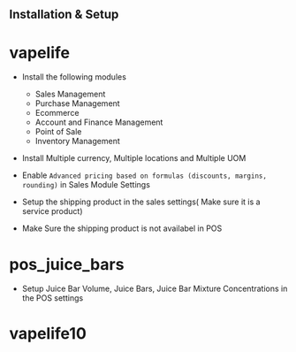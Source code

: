 Installation & Setup 
--------------------

vapelife
========

- Install the following modules
    - Sales Management
    - Purchase Management
    - Ecommerce
    - Account and Finance Management
    - Point of Sale
    - Inventory Management
    
- Install Multiple currency, Multiple locations and Multiple UOM
- Enable `Advanced pricing based on formulas (discounts, margins, rounding)` in Sales Module Settings
- Setup the shipping product in the sales settings( Make sure it is a service product)
- Make Sure the shipping product is not availabel in POS

pos_juice_bars
==============

-   Setup Juice Bar Volume, Juice Bars, Juice Bar Mixture Concentrations in  the POS settings



   # vapelife10
